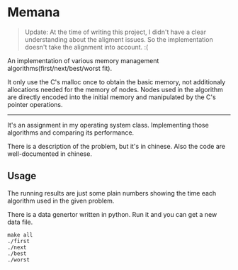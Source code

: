# Memana

> Update:
> At the time of writing this project, I didn't have a clear understanding about the aligment issues.
> So the implementation doesn't take the alignment into account. :(

An implementation of various memory management algorithms(first/next/best/worst fit).

It only use the C's malloc once to obtain the basic memory, not additionaly allocations needed for the memory of nodes.
Nodes used in the algorithm are directly encoded into the initial memory and manipulated by the C's pointer operations.

-----

It's an assignment in my operating system class. Implementing those algorithms and comparing its performance.

There is a description of the problem, but it's in chinese. Also the code are well-documented in chinese. 


## Usage
The running results are just some plain numbers showing the time each algorithm used in the given problem.

There is a data genertor written in python. Run it and you can get a new data file.
```shell
make all
./first
./next
./best
./worst
```

